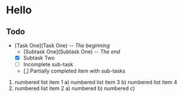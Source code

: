 # Hello
## Todo
  * [Task One](Task One) -- *The beginning*
    - [Subtask One](Subtask One) -- _The end_
    - [X] Subtask Two
    - [ ] Incomplete sub-task
    - [,] Partially completed item with sub-tasks
1. numbered list item 1
  a) numbered list item 3
  b) numbered list item 4
3. numbered list item 2
  a) numbered
  b) numbered
  c) 
